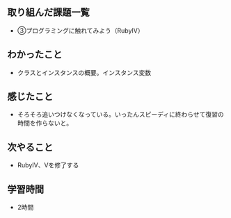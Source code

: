 ## 取り組んだ課題一覧
- ③プログラミングに触れてみよう（RubyⅣ）
## わかったこと
- クラスとインスタンスの概要。インスタンス変数
## 感じたこと
- そろそろ追いつけなくなっている。いったんスピーディに終わらせて復習の時間を作らないと。
## 次やること
- RubyⅣ、Ⅴを修了する
## 学習時間
- 2時間
